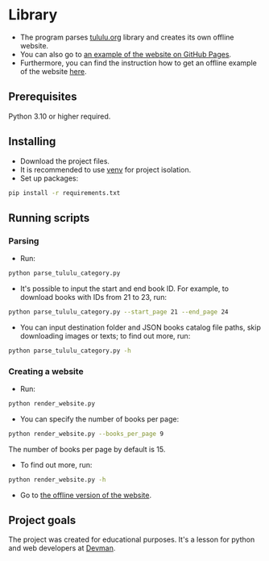 # Library

- The program parses [tululu.org](https://tululu.org/) library and creates its own offline website.
- You can also go to [an example of the website on GitHub Pages](https://yefimkorshever.github.io/d_04_05_site/).
- Furthermore, you can find the instruction how to get an offline example of the website [here](https://github.com/yefimkorshever/d_04_05_site).

## Prerequisites

Python 3.10 or higher required.

## Installing

- Download the project files.
- It is recommended to use [venv](https://docs.python.org/3/library/venv.html?highlight=venv#module-venv) for project isolation.
- Set up packages:

```bash
pip install -r requirements.txt
```

## Running scripts

### Parsing

- Run:

```bash
python parse_tululu_category.py
```

- It's possible to input the start and end book ID.
For example, to download books with IDs from 21 to 23, run:

```bash
python parse_tululu_category.py --start_page 21 --end_page 24
```

- You can input destination folder and JSON books catalog file paths,
skip downloading images or texts; to find out more, run:

```bash
python parse_tululu_category.py -h
```

### Creating a website

- Run:

```bash
python render_website.py
```

- You can specify the number of books per page:

```bash
python render_website.py --books_per_page 9
```

The number of books per page by default is 15.

- To find out more, run:

```bash
python render_website.py -h
```

- Go to [the offline version of the website](http://127.0.0.1:5500/).

## Project goals

The project was created for educational purposes.
It's a lesson for python and web developers at [Devman](https://dvmn.org).
